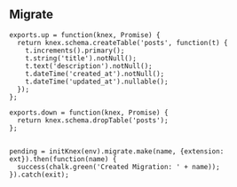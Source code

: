 Migrate
-------

    exports.up = function(knex, Promise) {
      return knex.schema.createTable('posts', function(t) {
        t.increments().primary();
        t.string('title').notNull();
        t.text('description').notNull();
        t.dateTime('created_at').notNull();
        t.dateTime('updated_at').nullable();
      });
    };

    exports.down = function(knex, Promise) {
      return knex.schema.dropTable('posts');
    };

    
    pending = initKnex(env).migrate.make(name, {extension: ext}).then(function(name) {
      success(chalk.green('Created Migration: ' + name));
    }).catch(exit);